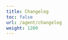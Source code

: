 ```yaml
---
title: Changelog
toc: false
url: /agent/changelog
weight: 1200
---
```


<!-- this dummy doc is used to create a list page entry that redirects users to the NGINX Agent repository changelog. The redirect is configured in azure-redirects-base -->